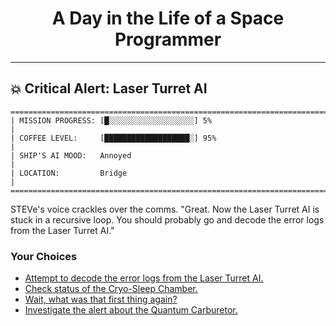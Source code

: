 <h1 align="center">A Day in the Life of a Space Programmer</h1>

---

<h2 id="node-60">💥 Critical Alert: Laser Turret AI</h2>

```
========================================================================
| MISSION PROGRESS: [█░░░░░░░░░░░░░░░░░░░] 5%                                  |
| COFFEE LEVEL:     [███████████████████░] 95%                                 |
| SHIP'S AI MOOD:   Annoyed                                                    |
| LOCATION:         Bridge                                                     |
========================================================================
```

STEVe's voice crackles over the comms. "Great. Now the Laser Turret AI is stuck in a recursive loop. You should probably go and decode the error logs from the Laser Turret AI."



### Your Choices

*   [Attempt to decode the error logs from the Laser Turret AI.](./README-0064.md)
*   [Check status of the Cryo-Sleep Chamber.](./README-0075.md)
*   [Wait, what was that first thing again?](./README-0059.md)
*   [Investigate the alert about the Quantum Carburetor.](./README-0062.md)
